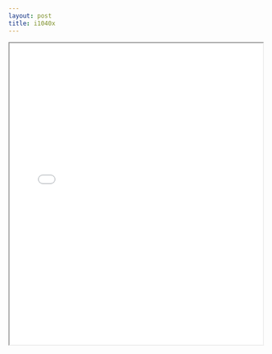 ```yaml
---
layout: post
title: i1040x
---
```


<div class="pdf-container">
<iframe src="/ea/assets/pdfs/i1040x.pdf" height="600" width="100%" allowFullScreen="true"></iframe>
</div>

